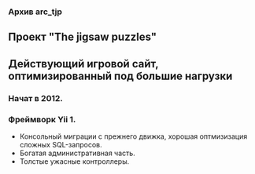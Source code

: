 ### Архив arc_tjp
## Проект "The jigsaw puzzles"
## Действующий игровой сайт, оптимизированный под большие нагрузки
### Начат в 2012.
### Фреймворк Yii 1. 
+ Консольный миграции с прежнего движка, хорошая оптмизизация сложных SQL-запросов.
+ Богатая административная часть.
+ Толстые ужасные контроллеры.
